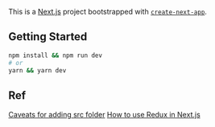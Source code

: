 This is a [Next.js](https://nextjs.org/) project bootstrapped with [`create-next-app`](https://github.com/vercel/next.js/tree/canary/packages/create-next-app).

## Getting Started

```bash
npm install && npm run dev
# or
yarn && yarn dev
```

## Ref
[Caveats for adding src folder](https://nextjs.org/docs/advanced-features/src-directory#caveats)
[How to use Redux in Next.js](https://blog.logrocket.com/use-redux-next-js/)
